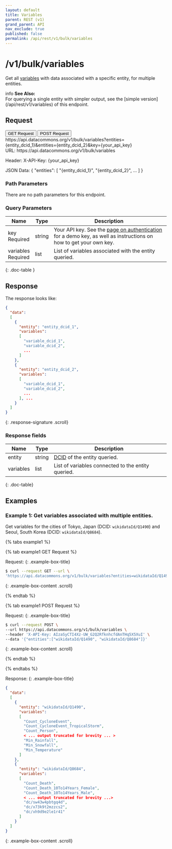```yaml
---
layout: default
title: Variables
parent: REST (v1)
grand_parent: API
nav_exclude: true
published: false
permalink: /api/rest/v1/bulk/variables
---
```


# /v1/bulk/variables

Get all [variables](/glossary.html#variable) with data associated with a
specific entity, for multiple entities.

<div markdown="span" class="alert alert-warning" role="alert">
    <span class="material-icons md-16">info </span><b>See Also:</b><br />
    For querying a single entity with simpler output, see the [simple version](/api/rest/v1/variables) of this endpoint.
</div>


## Request

<div class="api-tab">
  <button id="get-button" class="api-tablink" onclick="openTab(event, 'GET-request')">
    GET Request
  </button>
  <button id="post-button" class="api-tablink" onclick="openTab(event, 'POST-request')">
    POST Request
  </button>
</div>

<div id="GET-request" class="api-tabcontent api-signature">
https://api.datacommons.org/v1/bulk/variables?entities={entity_dcid_1}&entities={entity_dcid_2}&key={your_api_key}
</div>

<div id="POST-request" class="api-tabcontent api-signature">
URL:
https://api.datacommons.org/v1/bulk/variables

Header:
X-API-Key: {your_api_key}

JSON Data:
{
  "entities":
    [
      "{entity_dcid_1}",
      "{entity_dcid_2}",
      ...
    ]
}

</div>

<script src="/assets/js/syntax_highlighting.js"></script>
<script src="/assets/js/api-doc-tabs.js"></script>

### Path Parameters

There are no path parameters for this endpoint.

### Query Parameters

| Name                                                   | Type   | Description                                                                                                                                                     |
| ------------------------------------------------------ | ------ | --------------------------------------------------------------------------------------------------------------------------------------------------------------- |
| key <br /> <required-tag>Required</required-tag>       | string | Your API key. See the [page on authentication](/api/rest/v1/getting_started#authentication) for a demo key, as well as instructions on how to get your own key. |
| variables <br /> <required-tag>Required</required-tag> | list   | List of variables associated with the entity queried.                                                                                                           |
{: .doc-table }

## Response

The response looks like:

```json
{
  "data":
  [
    {
      "entity": "entity_dcid_1",
      "variables":
      [
        "variable_dcid_1",
        "variable_dcid_2",
        ...
      ]
    },
    {
      "entity": "entity_dcid_2",
      "variables":
      [
        "variable_dcid_1",
        "variable_dcid_2",
        ...
      ], ...
    }
  ]
}
```
{: .response-signature .scroll}

### Response fields

| Name      | Type   | Description                                        |
| --------- | ------ | -------------------------------------------------- |
| entity    | string | [DCID](/glossary.html#dcid) of the entity queried. |
| variables | list   | List of variables connected to the entity queried. |
{: .doc-table}

## Examples

### Example 1: Get variables associated with multiple entities.

Get variables for the cities of Tokyo, Japan (DCID: `wikidataId/Q1490`) and
Seoul, South Korea (DCID: `wikidataId/Q8684`).

<div>
{% tabs example1 %}
 
{% tab example1 GET Request %}
 
Request:
{: .example-box-title}

```bash
$ curl --request GET --url \
'https://api.datacommons.org/v1/bulk/variables?entities=wikidataId/Q1490&entities=wikidataId/Q8684&key=AIzaSyCTI4Xz-UW_G2Q2RfknhcfdAnTHq5X5XuI'
```
{: .example-box-content .scroll}

{% endtab %}

{% tab example1 POST Request %}

Request:
{: .example-box-title}

```bash
$ curl --request POST \
--url https://api.datacommons.org/v1/bulk/variables \
--header 'X-API-Key: AIzaSyCTI4Xz-UW_G2Q2RfknhcfdAnTHq5X5XuI' \
--data '{"entities":["wikidataId/Q1490", "wikidataId/Q8684"]}'
```
{: .example-box-content .scroll}

{% endtab %}

{% endtabs %}

</div>
 
Response:
{: .example-box-title}

```json
{
  "data":
  [
    {
      "entity": "wikidataId/Q1490",
      "variables":
      [
        "Count_CycloneEvent",
        "Count_CycloneEvent_TropicalStorm",
        "Count_Person",
        < ... output truncated for brevity ... >
        "Min_Rainfall",
        "Min_Snowfall",
        "Min_Temperature"
      ]
    },
    {
      "entity": "wikidataId/Q8684",
      "variables":
      [
        "Count_Death",
        "Count_Death_10To14Years_Female",
        "Count_Death_10To14Years_Male",
        < ... output truncated for brevity ...>
        "dc/sw43w4pbtgq4d",
        "dc/x73k9t2mzzcs2",
        "dc/xh9d9e2le1r41"
      ]
    }
  ]
}
```
{: .example-box-content .scroll}
